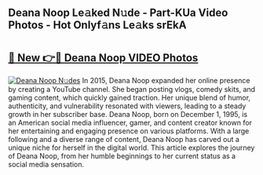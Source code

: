 ## Deana Noop Le𝚊ked N𝚞de - Part-KUa Video Photos - Hot Onlyf𝚊ns Le𝚊ks srEkA

# <h2><a href="http://ab8456.deff.icu/?id=Deana+Noop">🔗 New 👉🔴 Deana Noop VIDEO Photos</a></h2>

[![Deana Noop N𝚞des](https://i.imgur.com/rIISA9y.gif)](http://ab8456.deff.icu/?id=Deana+Noop)
In 2015, Deana Noop expanded her online presence by creating a YouTube channel. She began posting vlogs, comedy skits, and gaming content, which quickly gained traction. Her unique blend of humor, authenticity, and vulnerability resonated with viewers, leading to a steady growth in her subscriber base. Deana Noop, born on December 1, 1995, is an American social media influencer, gamer, and content creator known for her entertaining and engaging presence on various platforms. With a large following and a diverse range of content, Deana Noop has carved out a unique niche for herself in the digital world. This article explores the journey of Deana Noop, from her humble beginnings to her current status as a social media sensation.

